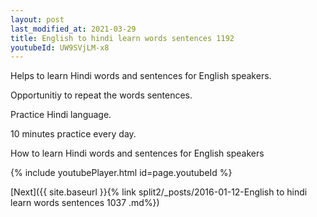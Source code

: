 ```yaml
---
layout: post
last_modified_at: 2021-03-29
title: English to hindi learn words sentences 1192 
youtubeId: UW9SVjLM-x8
---
```

 
 
Helps to learn Hindi words and sentences for English speakers.

Opportunitiy to repeat the words sentences. 

Practice Hindi language. 
 
10 minutes practice every day. 
 
How to learn Hindi words and sentences for English speakers 
 
{% include youtubePlayer.html id=page.youtubeId %}
 
 
[Next]({{ site.baseurl }}{% link  split2/_posts/2016-01-12-English to hindi learn words sentences 1037 .md%})
 
